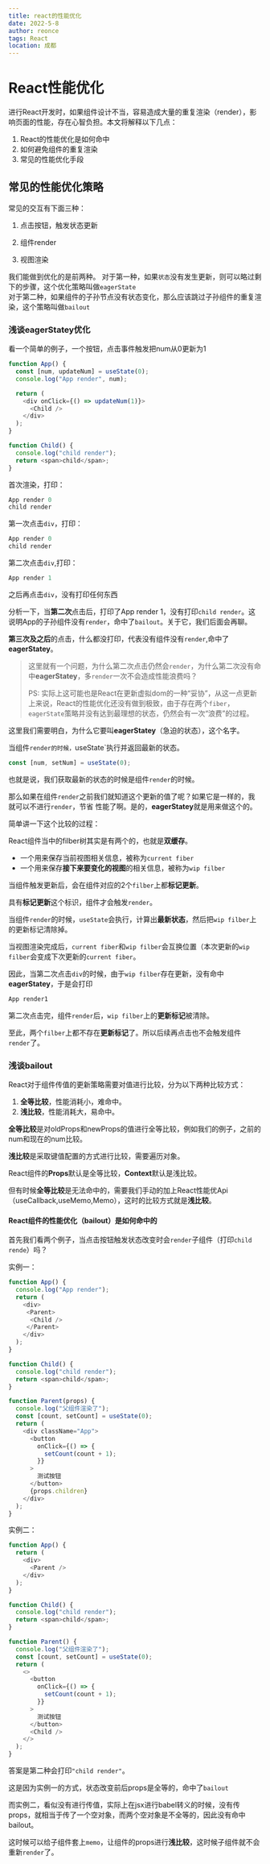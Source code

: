 ```yaml
---
title: react的性能优化
date: 2022-5-8
author: reonce
tags: React
location: 成都  
---
```

# React性能优化
进行React开发时，如果组件设计不当，容易造成大量的重复渲染（render），影响页面的性能，存在心智负担。本文将解释以下几点：
1. React的性能优化是如何命中
2. 如何避免组件的重复渲染
3. 常见的性能优化手段

## 常见的性能优化策略
常见的交互有下面三种：
1. 点击按钮，触发状态更新
   
2. 组件render
   
3. 视图渲染

我们能做到优化的是前两种。
对于第一种，如果`状态`没有发生更新，则可以略过剩下的步骤，这个优化策略叫做`eagerState`<br/>对于第二种，如果组件的子孙节点没有状态变化，那么应该跳过子孙组件的重复渲染，这个策略叫做`bailout`

### 浅谈eagerStatey优化

看一个简单的例子，一个按钮，点击事件触发把num从0更新为1

~~~js
function App() {
  const [num, updateNum] = useState(0);
  console.log("App render", num);

  return (
    <div onClick={() => updateNum(1)}>
      <Child />
    </div>
  );
}

function Child() {
  console.log("child render");
  return <span>child</span>;
}

~~~

首次渲染，打印：

~~~js
App render 0
child render
~~~

第一次点击`div`，打印：

~~~js
App render 0
child render
~~~

第二次点击`div`,打印：

~~~js
App render 1
~~~

之后再点击`div`，没有打印任何东西



分析一下，当**第二次**点击后，打印了App render 1，没有打印`child render`。这说明App的子孙组件没有`render`，命中了`bailout`。关于它，我们后面会再聊。

**第三次及之后**的点击，什么都没打印，代表没有组件没有`render`,命中了**eagerStatey**。

> 这里就有一个问题，为什么第二次点击仍然会`render`，为什么第二次没有命中**eagerStatey**，多`render`一次不会造成性能浪费吗？
>
> PS: 实际上这可能也是React在更新虚拟dom的一种“妥协”，从这一点更新上来说，React的性能优化还没有做到极致，由于存在两个`fiber`，`eagerState`策略并没有达到最理想的状态，仍然会有一次“浪费”的过程。

这里我们需要明白，为什么它要叫**eagerStatey**（急迫的状态），这个名字。

当组件`render的时候，`useState`执行并返回最新的状态。

~~~js
const [num, setNum] = useState(0);
~~~

也就是说，我们获取最新的状态的时候是组件`render`的时候。

那么如果在组件`render`之前我们就知道这个更新的值了呢？如果它是一样的，我就可以不进行`render`，节省 性能了啊。是的，**eagerStatey**就是用来做这个的。

简单讲一下这个比较的过程：

React组件当中的filber树其实是有两个的，也就是**双缓存**。

* 一个用来保存当前视图相关信息，被称为`current fiber`
* 一个用来保存**接下来要变化的视图**的相关信息，被称为`wip filber`

当组件触发更新后，会在组件对应的2个`filber`上都**标记更新**。

具有**标记更新**这个标识，组件才会触发`render`。

当组件`render`的时候，`useState`会执行，计算出**最新状态**，然后把`wip filber`上的更新标记清除掉。

当视图渲染完成后，`current fiber`和`wip filber`会互换位置（本次更新的`wip filber`会变成下次更新的`current fiber`。

因此，当第二次点击`div`的时候，由于`wip filber`存在更新，没有命中**eagerStatey**，于是会打印

~~~js
App render1
~~~

第二次点击完，组件`render`后，`wip filber`上的**更新标记**被清除。

至此，两个`filber`上都不存在**更新标记**了。所以后续再点击也不会触发组件`render`了。

### 	浅谈bailout

React对于组件传值的更新策略需要对值进行比较，分为以下两种比较方式：
1. **全等比较**，性能消耗小，难命中。
2. **浅比较**，性能消耗大，易命中。

**全等比较**是对oldProps和newProps的值进行全等比较，例如我们的例子，之前的num和现在的num比较。

**浅比较**是采取键值配置的方式进行比较，需要遍历对象。

React组件的**Props**默认是全等比较，**Context**默认是浅比较。

但有时候**全等比较**是无法命中的，需要我们手动的加上React性能优Api（useCallback,useMemo,Memo），这时的比较方式就是**浅比较**。

#### React组件的性能优化（bailout）是如何命中的

首先我们看两个例子，当点击按钮触发状态改变时会`render`子组件（打印`child rende`）吗？

实例一：

~~~js
function App() {
  console.log("App render");
  return (
    <div>
     <Parent>
      <Child />
     </Parent>
    </div>
  );
}

function Child() {
  console.log("child render");
  return <span>child</span>;
}

function Parent(props) {
  console.log("父组件渲染了");
  const [count, setCount] = useState(0);
  return (
    <div className="App">
      <button
        onClick={() => {
          setCount(count + 1);
        }}
      >
        测试按钮
      </button>
      {props.children}
    </div>
  );
}
~~~

实例二：

~~~js
function App() {
  return (
    <div>
      <Parent />
    </div>
  );
}

function Child() {
  console.log("child render");
  return <span>child</span>;
}

function Parent() {
  console.log("父组件渲染了");
  const [count, setCount] = useState(0);
  return (
    <>
      <button
        onClick={() => {
          setCount(count + 1);
        }}
      >
        测试按钮
      </button>
      <Child />
    </>
  );
}
~~~

答案是第二种会打印`"child render"`。

这是因为实例一的方式，状态改变前后props是全等的，命中了`bailout`

而实例二，看似没有进行传值，实际上在jsx进行babel转义的时候，没有传props，就相当于传了一个空对象，而两个空对象是不全等的，因此没有命中bailout。

这时候可以给子组件套上`memo`，让组件的props进行**浅比较**，这时候子组件就不会重新`render`了。

